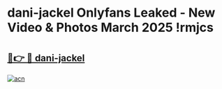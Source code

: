 # dani-jackel Onlyfans Leaked - New Video & Photos March 2025 !rmjcs

# <h2><a href="https://guxnx7.iuczelnia.edu.pl?title=dani-jackel&ref=rmjcs">🔗👉 🔴 dani-jackel</a></h2>

[![acn](https://github.com/user-attachments/assets/0f9c940e-d8b0-45ae-aac7-cd30a18b3e1c)](https://guxnx7.iuczelnia.edu.pl?title=dani-jackel&ref=rmjcs)

